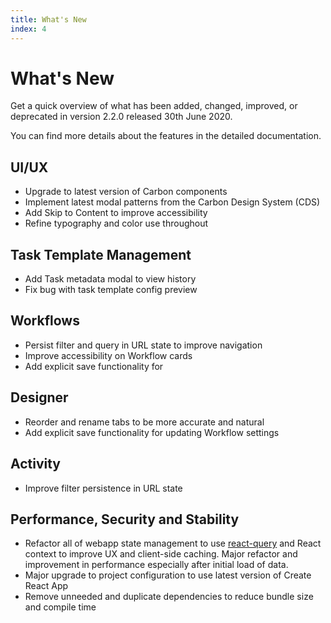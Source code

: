 ```yaml
---
title: What's New
index: 4
---
```


# What's New

Get a quick overview of what has been added, changed, improved, or deprecated in version 2.2.0 released 30th June 2020.

You can find more details about the features in the detailed documentation.

## UI/UX

- Upgrade to latest version of Carbon components
- Implement latest modal patterns from the Carbon Design System (CDS)
- Add Skip to Content to improve accessibility
- Refine typography and color use throughout

## Task Template Management

- Add Task metadata modal to view history
- Fix bug with task template config preview

## Workflows

- Persist filter and query in URL state to improve navigation
- Improve accessibility on Workflow cards
- Add explicit save functionality for

## Designer

- Reorder and rename tabs to be more accurate and natural
- Add explicit save functionality for updating Workflow settings

## Activity

- Improve filter persistence in URL state

## Performance, Security and Stability

- Refactor all of webapp state management to use [react-query](https://github.com/tannerlinsley/react-query) and React context to improve UX and client-side caching. Major refactor and improvement in performance especially after initial load of data.
- Major upgrade to project configuration to use latest version of Create React App
- Remove unneeded and duplicate dependencies to reduce bundle size and compile time
